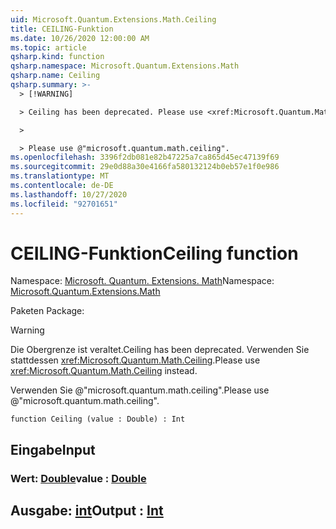 ```yaml
---
uid: Microsoft.Quantum.Extensions.Math.Ceiling
title: CEILING-Funktion
ms.date: 10/26/2020 12:00:00 AM
ms.topic: article
qsharp.kind: function
qsharp.namespace: Microsoft.Quantum.Extensions.Math
qsharp.name: Ceiling
qsharp.summary: >-
  > [!WARNING]

  > Ceiling has been deprecated. Please use <xref:Microsoft.Quantum.Math.Ceiling> instead.

  >

  > Please use @"microsoft.quantum.math.ceiling".
ms.openlocfilehash: 3396f2db081e82b47225a7ca865d45ec47139f69
ms.sourcegitcommit: 29e0d88a30e4166fa580132124b0eb57e1f0e986
ms.translationtype: MT
ms.contentlocale: de-DE
ms.lasthandoff: 10/27/2020
ms.locfileid: "92701651"
---
```

# <a name="ceiling-function"></a><span data-ttu-id="d3dae-102">CEILING-Funktion</span><span class="sxs-lookup"><span data-stu-id="d3dae-102">Ceiling function</span></span>

<span data-ttu-id="d3dae-103">Namespace: [Microsoft. Quantum. Extensions. Math](xref:Microsoft.Quantum.Extensions.Math)</span><span class="sxs-lookup"><span data-stu-id="d3dae-103">Namespace: [Microsoft.Quantum.Extensions.Math](xref:Microsoft.Quantum.Extensions.Math)</span></span>

<span data-ttu-id="d3dae-104">Paketen [](https://nuget.org/packages/)</span><span class="sxs-lookup"><span data-stu-id="d3dae-104">Package: [](https://nuget.org/packages/)</span></span>


> [!WARNING]
> <span data-ttu-id="d3dae-105">Die Obergrenze ist veraltet.</span><span class="sxs-lookup"><span data-stu-id="d3dae-105">Ceiling has been deprecated.</span></span> <span data-ttu-id="d3dae-106">Verwenden Sie stattdessen <xref:Microsoft.Quantum.Math.Ceiling>.</span><span class="sxs-lookup"><span data-stu-id="d3dae-106">Please use <xref:Microsoft.Quantum.Math.Ceiling> instead.</span></span>
>
> <span data-ttu-id="d3dae-107">Verwenden Sie @"microsoft.quantum.math.ceiling".</span><span class="sxs-lookup"><span data-stu-id="d3dae-107">Please use @"microsoft.quantum.math.ceiling".</span></span>



```qsharp
function Ceiling (value : Double) : Int
```


## <a name="input"></a><span data-ttu-id="d3dae-108">Eingabe</span><span class="sxs-lookup"><span data-stu-id="d3dae-108">Input</span></span>

### <a name="value--double"></a><span data-ttu-id="d3dae-109">Wert: [Double](xref:microsoft.quantum.lang-ref.double)</span><span class="sxs-lookup"><span data-stu-id="d3dae-109">value : [Double](xref:microsoft.quantum.lang-ref.double)</span></span>





## <a name="output--int"></a><span data-ttu-id="d3dae-110">Ausgabe: [int](xref:microsoft.quantum.lang-ref.int)</span><span class="sxs-lookup"><span data-stu-id="d3dae-110">Output : [Int](xref:microsoft.quantum.lang-ref.int)</span></span>

